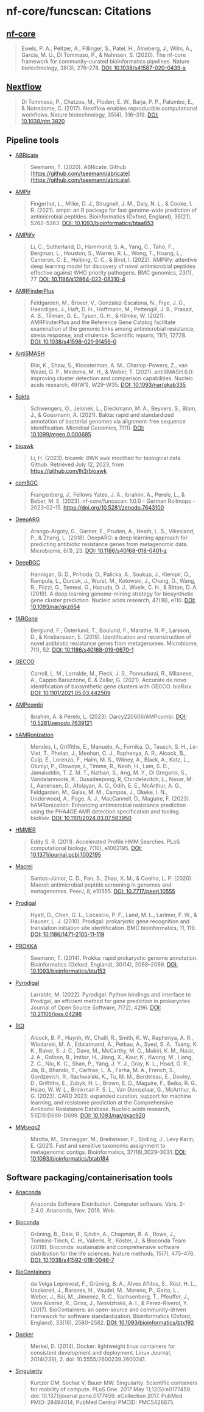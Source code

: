 # nf-core/funcscan: Citations

## [nf-core](https://pubmed.ncbi.nlm.nih.gov/32055031/)

> Ewels, P. A., Peltzer, A., Fillinger, S., Patel, H., Alneberg, J., Wilm, A., Garcia, M. U., Di Tommaso, P., & Nahnsen, S. (2020). The nf-core framework for community-curated bioinformatics pipelines. Nature biotechnology, 38(3), 276–278. [DOI: 10.1038/s41587-020-0439-x](https://doi.org/10.1038/s41587-020-0439-x)

## [Nextflow](https://pubmed.ncbi.nlm.nih.gov/28398311/)

> Di Tommaso, P., Chatzou, M., Floden, E. W., Barja, P. P., Palumbo, E., & Notredame, C. (2017). Nextflow enables reproducible computational workflows. Nature biotechnology, 35(4), 316–319. [DOI: 10.1038/nbt.3820](https://doi.org/10.1038/nbt.3820)

## Pipeline tools

- [ABRicate](https://github.com/tseemann/abricate)

  > Seemann, T. (2020). ABRicate. Github [https://github.com/tseemann/abricate](https://github.com/tseemann/abricate).

- [AMPir](https://doi.org/10.1093/bioinformatics/btaa653)

  > Fingerhut, L., Miller, D. J., Strugnell, J. M., Daly, N. L., & Cooke, I. R. (2021). ampir: an R package for fast genome-wide prediction of antimicrobial peptides. Bioinformatics (Oxford, England), 36(21), 5262–5263. [DOI: 10.1093/bioinformatics/btaa653](https://doi.org/10.1093/bioinformatics/btaa653)

- [AMPlify](https://doi.org/10.1186/s12864-022-08310-4)

  > Li, C., Sutherland, D., Hammond, S. A., Yang, C., Taho, F., Bergman, L., Houston, S., Warren, R. L., Wong, T., Hoang, L., Cameron, C. E., Helbing, C. C., & Birol, I. (2022). AMPlify: attentive deep learning model for discovery of novel antimicrobial peptides effective against WHO priority pathogens. BMC genomics, 23(1), 77. [DOI: 10.1186/s12864-022-08310-4](https://doi.org/10.1186/s12864-022-08310-4)

- [AMRFinderPlus](https://doi.org/10.1038/s41598-021-91456-0)

  > Feldgarden, M., Brover, V., Gonzalez-Escalona, N., Frye, J. G., Haendiges, J., Haft, D. H., Hoffmann, M., Pettengill, J. B., Prasad, A. B., Tillman, G. E., Tyson, G. H., & Klimke, W. (2021). AMRFinderPlus and the Reference Gene Catalog facilitate examination of the genomic links among antimicrobial resistance, stress response, and virulence. Scientific reports, 11(1), 12728. [DOI: 10.1038/s41598-021-91456-0](https://doi.org/10.1038/s41598-021-91456-0)

- [AntiSMASH](https://doi.org/10.1093/nar/gkab335)

  > Blin, K., Shaw, S., Kloosterman, A. M., Charlop-Powers, Z., van Wezel, G. P., Medema, M. H., & Weber, T. (2021). antiSMASH 6.0: improving cluster detection and comparison capabilities. Nucleic acids research, 49(W1), W29–W35. [DOI: 10.1093/nar/gkab335](https://doi.org/10.1093/nar/gkab335)

- [Bakta](https://doi.org/10.1099/mgen.0.000685)

  > Schwengers, O., Jelonek, L., Dieckmann, M. A., Beyvers, S., Blom, J., & Goesmann, A. (2021). Bakta: rapid and standardized annotation of bacterial genomes via alignment-free sequence identification. Microbial Genomics, 7(11). [DOI: 10.1099/mgen.0.000685](https://doi.org/10.1099/mgen.0.000685)

- [bioawk](https://github.com/lh3/bioawk)

  > Li, H. (2023). bioawk: BWK awk modified for biological data. Github. Retrieved July 12, 2023, from https://github.com/lh3/bioawk

- [comBGC](https://github.com/nf-core/funcscan)

  > Frangenberg, J., Fellows Yates, J. A., Ibrahim, A., Perelo, L., & Beber, M. E. (2023). nf-core/funcscan: 1.0.0 - German Rollmops - 2023-02-15. https://doi.org/10.5281/zenodo.7643100

- [DeepARG](https://doi.org/10.1186/s40168-018-0401-z)

  > Arango-Argoty, G., Garner, E., Pruden, A., Heath, L. S., Vikesland, P., & Zhang, L. (2018). DeepARG: a deep learning approach for predicting antibiotic resistance genes from metagenomic data. Microbiome, 6(1), 23. [DOI: 10.1186/s40168-018-0401-z](https://doi.org/10.1186/s40168-018-0401-z)

- [DeepBGC](https://doi.org/10.1093/nar/gkz654)

  > Hannigan, G. D., Prihoda, D., Palicka, A., Soukup, J., Klempir, O., Rampula, L., Durcak, J., Wurst, M., Kotowski, J., Chang, D., Wang, R., Piizzi, G., Temesi, G., Hazuda, D. J., Woelk, C. H., & Bitton, D. A. (2019). A deep learning genome-mining strategy for biosynthetic gene cluster prediction. Nucleic acids research, 47(18), e110. [DOI: 10.1093/nar/gkz654](https://doi.org/10.1093/nar/gkz654)

- [fARGene](https://doi.org/10.1186/s40168-019-0670-1)

  > Berglund, F., Österlund, T., Boulund, F., Marathe, N. P., Larsson, D., & Kristiansson, E. (2019). Identification and reconstruction of novel antibiotic resistance genes from metagenomes. Microbiome, 7(1), 52. [DOI: 10.1186/s40168-019-0670-1](https://doi.org/10.1186/s40168-019-0670-1)

- [GECCO](https://gecco.embl.de)

  > Carroll, L. M., Larralde, M., Fleck, J. S., Ponnudurai, R., Milanese, A., Cappio Barazzone, E. & Zeller, G. (2021). Accurate de novo identification of biosynthetic gene clusters with GECCO. bioRxiv. [DOI: 10.1101/2021.05.03.442509](https://doi.org/10.1101/2021.05.03.442509)

- [AMPcombi](https://github.com/Darcy220606/AMPcombi)

  > Ibrahim, A. & Perelo, L. (2023). Darcy220606/AMPcombi. [DOI: 10.5281/zenodo.7639121](https://doi.org/10.5281/zenodo.7639121).

- [hAMRonization](https://github.com/pha4ge/hAMRonization)

  > Mendes, I., Griffiths, E., Manuele, A., Fornika, D., Tausch, S. H., Le-Viet, T., Phelan, J., Meehan, C. J., Raphenya, A. R., Alcock, B., Culp, E., Lorenzo, F., Haim, M. S., Witney, A., Black, A., Katz, L., Oluniyi, P., Olawoye, I., Timme, R., Neoh, H., Lam, S. D., Jamaluddin, T. Z. M. T., Nathan, S., Ang, M. Y., Di Gregorio, S., Vandelannoote, K., Dusadeepong, R, Chindelevitch, L., Nasar, M. I., Aanensen, D., Afolayan, A. O., Odih, E. E., McArthur, A. G., Feldgarden, M., Galas, M. M., Campos, J., Okeke, I. N., Underwood, A., Page, A. J., MacCannell, D., Maguire, F. (2023). hAMRonization: Enhancing antimicrobial resistance prediction using the PHA4GE AMR detection specification and tooling. bioRxiv. [DOI: 10.1101/2024.03.07.583950](https://doi.org/10.1101/2024.03.07.583950)

- [HMMER](https://doi.org/10.1371/journal.pcbi.1002195.)

  > Eddy S. R. (2011). Accelerated Profile HMM Searches. PLoS computational biology, 7(10), e1002195. [DOI: 10.1371/journal.pcbi.1002195](https://doi.org/10.1371/journal.pcbi.1002195)

- [Macrel](https://doi.org/10.7717/peerj.10555)

  > Santos-Júnior, C. D., Pan, S., Zhao, X. M., & Coelho, L. P. (2020). Macrel: antimicrobial peptide screening in genomes and metagenomes. PeerJ, 8, e10555. [DOI: 10.7717/peerj.10555](https://doi.org/10.7717/peerj.10555)

- [Prodigal](https://doi.org/10.1186/1471-2105-11-119)

  > Hyatt, D., Chen, G. L., Locascio, P. F., Land, M. L., Larimer, F. W., & Hauser, L. J. (2010). Prodigal: prokaryotic gene recognition and translation initiation site identification. BMC bioinformatics, 11, 119. [DOI: 10.1186/1471-2105-11-119](https://doi.org/10.1186/1471-2105-11-119)

- [PROKKA](https://doi.org/10.1093/bioinformatics/btu153)

  > Seemann, T. (2014). Prokka: rapid prokaryotic genome annotation. Bioinformatics (Oxford, England), 30(14), 2068–2069. [DOI: 10.1093/bioinformatics/btu153](https://doi.org/10.1093/bioinformatics/btu153)

- [Pyrodigal](https://doi.org/10.1186/1471-2105-11-119)

  > Larralde, M. (2022). Pyrodigal: Python bindings and interface to Prodigal, an efficient method for gene prediction in prokaryotes. Journal of Open Source Software, 7(72), 4296. [DOI: 10.21105/joss.04296](https://doi.org/10.21105/joss.04296)

- [RGI](https://doi.org/10.1093/nar/gkz935)

  > Alcock, B. P., Huynh, W., Chalil, R., Smith, K. W., Raphenya, A. R., Wlodarski, M. A., Edalatmand, A., Petkau, A., Syed, S. A., Tsang, K. K., Baker, S. J. C., Dave, M., McCarthy, M. C., Mukiri, K. M., Nasir, J. A., Golbon, B., Imtiaz, H., Jiang, X., Kaur, K., Kwong, M., Liang, Z. C., Niu, K. C., Shan, P., Yang, J. Y. J., Gray, K. L., Hoad, G. R., Jia, B., Bhando, T., Carfrae, L. A., Farha, M. A., French, S., Gordzevich, R., Rachwalski, K., Tu, M. M., Bordeleau, E., Dooley, D., Griffiths, E., Zubyk, H. L., Brown, E. D., Maguire, F., Beiko, R. G., Hsiao, W. W. L., Brinkman F. S. L., Van Domselaar, G., McArthur, A. G. (2023). CARD 2023: expanded curation, support for machine learning, and resistome prediction at the Comprehensive Antibiotic Resistance Database. Nucleic acids research, 51(D1):D690-D699. [DOI: 10.1093/nar/gkac920](https://doi.org/10.1093/nar/gkac920)

- [MMseqs2](https://doi.org/10.1093bioinformatics/btab184)

  > Mirdita, M., Steinegger, M., Breitwieser, F., Söding, J., Levy Karin, E. (2021). Fast and sensitive taxonomic assignment to metagenomic contigs. Bioinformatics, 37(18),3029–3031. [DOI: 10.1093/bioinformatics/btab184](https://doi.org/10.1093/bioinformatics/btab184)

## Software packaging/containerisation tools

- [Anaconda](https://anaconda.com)

  > Anaconda Software Distribution. Computer software. Vers. 2-2.4.0. Anaconda, Nov. 2016. Web.

- [Bioconda](https://pubmed.ncbi.nlm.nih.gov/29967506/)

  > Grüning, B., Dale, R., Sjödin, A., Chapman, B. A., Rowe, J., Tomkins-Tinch, C. H., Valieris, R., Köster, J., & Bioconda Team (2018). Bioconda: sustainable and comprehensive software distribution for the life sciences. Nature methods, 15(7), 475–476. [DOI: 10.1038/s41592-018-0046-7](https://doi.org/10.1038/s41592-018-0046-7)

- [BioContainers](https://pubmed.ncbi.nlm.nih.gov/28379341/)

  > da Veiga Leprevost, F., Grüning, B. A., Alves Aflitos, S., Röst, H. L., Uszkoreit, J., Barsnes, H., Vaudel, M., Moreno, P., Gatto, L., Weber, J., Bai, M., Jimenez, R. C., Sachsenberg, T., Pfeuffer, J., Vera Alvarez, R., Griss, J., Nesvizhskii, A. I., & Perez-Riverol, Y. (2017). BioContainers: an open-source and community-driven framework for software standardization. Bioinformatics (Oxford, England), 33(16), 2580–2582. [DOI: 10.1093/bioinformatics/btx192](https://doi.org/10.1093/bioinformatics/btx192)

- [Docker](https://dl.acm.org/doi/10.5555/2600239.2600241)

  > Merkel, D. (2014). Docker: lightweight linux containers for consistent development and deployment. Linux Journal, 2014(239), 2. doi: 10.5555/2600239.2600241.

- [Singularity](https://pubmed.ncbi.nlm.nih.gov/28494014/)

  > Kurtzer GM, Sochat V, Bauer MW. Singularity: Scientific containers for mobility of compute. PLoS One. 2017 May 11;12(5):e0177459. doi: 10.1371/journal.pone.0177459. eCollection 2017. PubMed PMID: 28494014; PubMed Central PMCID: PMC5426675.
